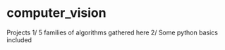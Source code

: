 # computer_vision
Projects
1/ 5 families of algorithms gathered here
2/ Some python basics included
